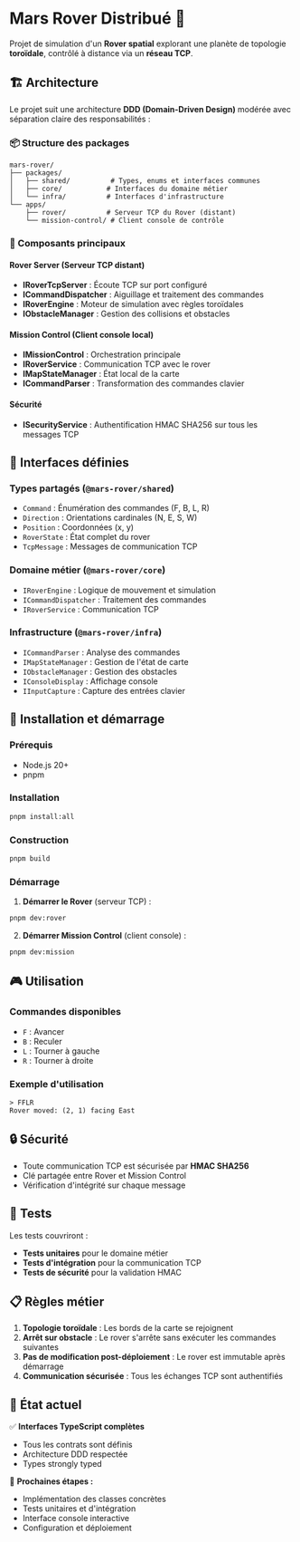 # Mars Rover Distribué 🚀

Projet de simulation d'un **Rover spatial** explorant une planète de topologie **toroïdale**, contrôlé à distance via un **réseau TCP**.

## 🏗️ Architecture

Le projet suit une architecture **DDD (Domain-Driven Design)** modérée avec séparation claire des responsabilités :

### 📦 Structure des packages

```
mars-rover/
├── packages/
│   ├── shared/          # Types, enums et interfaces communes
│   ├── core/           # Interfaces du domaine métier
│   └── infra/          # Interfaces d'infrastructure
└── apps/
    ├── rover/          # Serveur TCP du Rover (distant)
    └── mission-control/ # Client console de contrôle
```

### 🧠 Composants principaux

#### **Rover Server** (Serveur TCP distant)

- **IRoverTcpServer** : Écoute TCP sur port configuré
- **ICommandDispatcher** : Aiguillage et traitement des commandes
- **IRoverEngine** : Moteur de simulation avec règles toroïdales
- **IObstacleManager** : Gestion des collisions et obstacles

#### **Mission Control** (Client console local)

- **IMissionControl** : Orchestration principale
- **IRoverService** : Communication TCP avec le rover
- **IMapStateManager** : État local de la carte
- **ICommandParser** : Transformation des commandes clavier

#### **Sécurité**

- **ISecurityService** : Authentification HMAC SHA256 sur tous les messages TCP

## 🔧 Interfaces définies

### **Types partagés** (`@mars-rover/shared`)

- `Command` : Énumération des commandes (F, B, L, R)
- `Direction` : Orientations cardinales (N, E, S, W)
- `Position` : Coordonnées (x, y)
- `RoverState` : État complet du rover
- `TcpMessage` : Messages de communication TCP

### **Domaine métier** (`@mars-rover/core`)

- `IRoverEngine` : Logique de mouvement et simulation
- `ICommandDispatcher` : Traitement des commandes
- `IRoverService` : Communication TCP

### **Infrastructure** (`@mars-rover/infra`)

- `ICommandParser` : Analyse des commandes
- `IMapStateManager` : Gestion de l'état de carte
- `IObstacleManager` : Gestion des obstacles
- `IConsoleDisplay` : Affichage console
- `IInputCapture` : Capture des entrées clavier

## 🚀 Installation et démarrage

### Prérequis

- Node.js 20+
- pnpm

### Installation

```bash
pnpm install:all
```

### Construction

```bash
pnpm build
```

### Démarrage

1. **Démarrer le Rover** (serveur TCP) :

```bash
pnpm dev:rover
```

2. **Démarrer Mission Control** (client console) :

```bash
pnpm dev:mission
```

## 🎮 Utilisation

### Commandes disponibles

- `F` : Avancer
- `B` : Reculer
- `L` : Tourner à gauche
- `R` : Tourner à droite

### Exemple d'utilisation

```
> FFLR
Rover moved: (2, 1) facing East
```

## 🔒 Sécurité

- Toute communication TCP est sécurisée par **HMAC SHA256**
- Clé partagée entre Rover et Mission Control
- Vérification d'intégrité sur chaque message

## 🧪 Tests

Les tests couvriront :

- **Tests unitaires** pour le domaine métier
- **Tests d'intégration** pour la communication TCP
- **Tests de sécurité** pour la validation HMAC

## 📋 Règles métier

1. **Topologie toroïdale** : Les bords de la carte se rejoignent
2. **Arrêt sur obstacle** : Le rover s'arrête sans exécuter les commandes suivantes
3. **Pas de modification post-déploiement** : Le rover est immutable après démarrage
4. **Communication sécurisée** : Tous les échanges TCP sont authentifiés

## 🎯 État actuel

✅ **Interfaces TypeScript complètes**

- Tous les contrats sont définis
- Architecture DDD respectée
- Types strongly typed

🔄 **Prochaines étapes :**

- Implémentation des classes concrètes
- Tests unitaires et d'intégration
- Interface console interactive
- Configuration et déploiement
